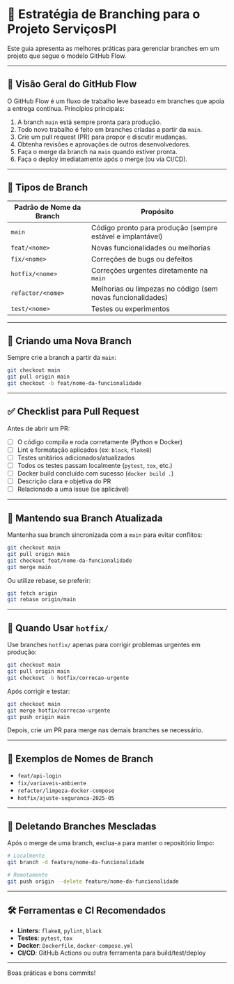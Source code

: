 
# 📘 Estratégia de Branching para o Projeto ServiçosPI 

Este guia apresenta as melhores práticas para gerenciar branches em um projeto que segue o modelo GitHub Flow.

---

## 🔀 Visão Geral do GitHub Flow

O GitHub Flow é um fluxo de trabalho leve baseado em branches que apoia a entrega contínua. Princípios principais:

1. A branch `main` está sempre pronta para produção.
2. Todo novo trabalho é feito em branches criadas a partir da `main`.
3. Crie um pull request (PR) para propor e discutir mudanças.
4. Obtenha revisões e aprovações de outros desenvolvedores.
5. Faça o merge da branch na `main` quando estiver pronta.
6. Faça o deploy imediatamente após o merge (ou via CI/CD).

---

## 🌿 Tipos de Branch

| Padrão de Nome da Branch | Propósito |
|--------------------------|-----------|
| `main`                   | Código pronto para produção (sempre estável e implantável) |
| `feat/<nome>`         | Novas funcionalidades ou melhorias |
| `fix/<nome>`          | Correções de bugs ou defeitos |
| `hotfix/<nome>`          | Correções urgentes diretamente na `main` |
| `refactor/<nome>`        | Melhorias ou limpezas no código (sem novas funcionalidades) |
| `test/<nome>`            | Testes ou experimentos |

---

## 🚀 Criando uma Nova Branch

Sempre crie a branch a partir da `main`:

```bash
git checkout main
git pull origin main
git checkout -b feat/nome-da-funcionalidade
```

---

## ✅ Checklist para Pull Request

Antes de abrir um PR:

- [ ] O código compila e roda corretamente (Python e Docker)
- [ ] Lint e formatação aplicados (ex: `black`, `flake8`)
- [ ] Testes unitários adicionados/atualizados
- [ ] Todos os testes passam localmente (`pytest`, `tox`, etc.)
- [ ] Docker build concluído com sucesso (`docker build .`)
- [ ] Descrição clara e objetiva do PR
- [ ] Relacionado a uma issue (se aplicável)

---

## 🔄 Mantendo sua Branch Atualizada

Mantenha sua branch sincronizada com a `main` para evitar conflitos:

```bash
git checkout main
git pull origin main
git checkout feat/nome-da-funcionalidade
git merge main
```

Ou utilize rebase, se preferir:

```bash
git fetch origin
git rebase origin/main
```

---

## 🚨 Quando Usar `hotfix/`

Use branches `hotfix/` apenas para corrigir problemas urgentes em produção:

```bash
git checkout main
git pull origin main
git checkout -b hotfix/correcao-urgente
```

Após corrigir e testar:

```bash
git checkout main
git merge hotfix/correcao-urgente
git push origin main
```

Depois, crie um PR para merge nas demais branches se necessário.

---

## 📁 Exemplos de Nomes de Branch

- `feat/api-login`
- `fix/variaveis-ambiente`
- `refactor/limpeza-docker-compose`
- `hotfix/ajuste-seguranca-2025-05`

---

## 🧹 Deletando Branches Mescladas

Após o merge de uma branch, exclua-a para manter o repositório limpo:

```bash
# Localmente
git branch -d feature/nome-da-funcionalidade

# Remotamente
git push origin --delete feature/nome-da-funcionalidade
```

---

## 🛠 Ferramentas e CI Recomendados

- **Linters**: `flake8`, `pylint`, `black`
- **Testes**: `pytest`, `tox`
- **Docker**: `Dockerfile`, `docker-compose.yml`
- **CI/CD**: GitHub Actions ou outra ferramenta para build/test/deploy

---

Boas práticas e bons commits!
